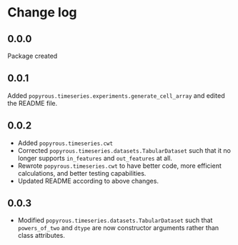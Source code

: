 # Change log

## 0.0.0

Package created

## 0.0.1

Added `popyrous.timeseries.experiments.generate_cell_array` and edited the README file.

## 0.0.2

- Added `popyrous.timeseries.cwt`
- Corrected `popyrous.timeseries.datasets.TabularDataset` such that it no longer supports `in_features` and `out_features` at all.
- Rewrote `popyrous.timeseries.cwt` to have better code, more efficient calculations, and better testing capabilities.
- Updated README according to above changes.

## 0.0.3

- Modified `popyrous.timeseries.datasets.TabularDataset` such that `powers_of_two` and `dtype` are now constructor arguments rather than class attributes.
